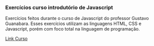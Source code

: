 <h3>Exercícios curso introdutório de Javascript</h3>

<p>Exercícios feitos durante o curso de Javascript do professor Gustavo Guanabara.
  Esses exercícios utilizam as linguagens HTML, CSS e Javascript,
  porém com foco total na linguagem de programação.</p>

[Link Curso](https://www.youtube.com/watch?v=1-w1RfGIov4&list=PLHz_AreHm4dlsK3Nr9GVvXCbpQyHQl1o1)
